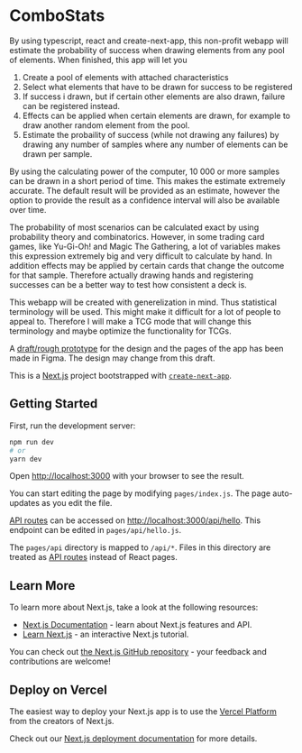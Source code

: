 # ComboStats


By using typescript, react and create-next-app, this non-profit webapp will estimate the probability of success when drawing elements from any pool of elements. When finished, this app will let you

1. Create a pool of elements with attached characteristics
2. Select what elements that have to be drawn for success to be registered
3. If success i drawn, but if certain other elements are also drawn, failure can be registered instead.
4. Effects can be applied when certain elements are drawn, for example to draw another random element from the pool.
5. Estimate the probaility of success (while not drawing any failures) by drawing any number of samples where any number of elements can be drawn per sample.

By using the calculating power of the computer, 10 000 or more samples can be drawn in a short period of time. This makes the estimate extremely accurate. The default result will be provided as an estimate, however the option to provide the result as a confidence interval will also be available over time.

The probability of most scenarios can be calculated exact by using probability theory and combinatorics. However, in some trading card games, like Yu-Gi-Oh! and Magic The Gathering, a lot of variables makes this expression extremely big and very difficult to calculate by hand. In addition effects may be applied by certain cards that change the outcome for that sample. Therefore actually drawing hands and registering successes can be a better way to test how consistent a deck is.

This webapp will be created with generelization in mind. Thus statistical terminology will be used. This might make it difficult for a lot of people to appeal to. Therefore I will make a TCG mode that will change this terminology and maybe optimize the functionality for TCGs.

A [draft/rough prototype](https://www.figma.com/proto/bxJtxBuVM68r6Ir7Ga0gej/Combo-Stats?node-id=45%3A12766&scaling=min-zoom) for the design and the pages of the app has been made in Figma. The design may change from this draft.



This is a [Next.js](https://nextjs.org/) project bootstrapped with [`create-next-app`](https://github.com/vercel/next.js/tree/canary/packages/create-next-app).

## Getting Started

First, run the development server:

```bash
npm run dev
# or
yarn dev
```

Open [http://localhost:3000](http://localhost:3000) with your browser to see the result.

You can start editing the page by modifying `pages/index.js`. The page auto-updates as you edit the file.

[API routes](https://nextjs.org/docs/api-routes/introduction) can be accessed on [http://localhost:3000/api/hello](http://localhost:3000/api/hello). This endpoint can be edited in `pages/api/hello.js`.

The `pages/api` directory is mapped to `/api/*`. Files in this directory are treated as [API routes](https://nextjs.org/docs/api-routes/introduction) instead of React pages.

## Learn More

To learn more about Next.js, take a look at the following resources:

- [Next.js Documentation](https://nextjs.org/docs) - learn about Next.js features and API.
- [Learn Next.js](https://nextjs.org/learn) - an interactive Next.js tutorial.

You can check out [the Next.js GitHub repository](https://github.com/vercel/next.js/) - your feedback and contributions are welcome!

## Deploy on Vercel

The easiest way to deploy your Next.js app is to use the [Vercel Platform](https://vercel.com/new?utm_medium=default-template&filter=next.js&utm_source=create-next-app&utm_campaign=create-next-app-readme) from the creators of Next.js.

Check out our [Next.js deployment documentation](https://nextjs.org/docs/deployment) for more details.
